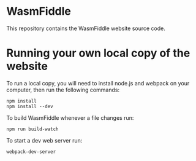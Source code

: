 WasmFiddle
====
This repository contains the WasmFiddle website source code.

Running your own local copy of the website
===

To run a local copy, you will need to install node.js and webpack on your computer, then run the following commands:

```
npm install
npm install --dev
```

To build WasmFiddle whenever a file changes run:

```
npm run build-watch
```

To start a dev web server run:

```
webpack-dev-server
```
